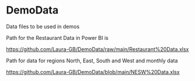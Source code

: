 # DemoData
Data files to be used in demos

Path for the Restaurant Data in Power BI is 

https://github.com/Laura-GB/DemoData/raw/main/Restaurant%20Data.xlsx

Path for data for regions North, East, South and West and monthly data

https://github.com/Laura-GB/DemoData/blob/main/NESW%20Data.xlsx
